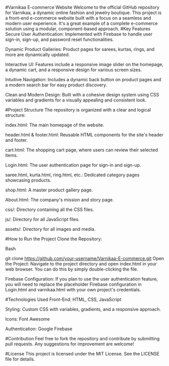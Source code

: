 #Varnikaa E-commerce Website
Welcome to the official GitHub repository for Varnikaa, a dynamic online fashion and jewelry boutique. This project is a front-end e-commerce website built with a focus on a seamless and modern user experience. It's a great example of a complete e-commerce solution using a modular, component-based approach.
#Key Features
Secure User Authentication: Implemented with Firebase to handle user sign-in, sign-up, and password reset functionalities.

Dynamic Product Galleries: Product pages for sarees, kurtas, rings, and more are dynamically updated.

Interactive UI: Features include a responsive image slider on the homepage, a dynamic cart, and a responsive design for various screen sizes.

Intuitive Navigation: Includes a dynamic back button on product pages and a modern search bar for easy product discovery.

Clean and Modern Design: Built with a cohesive design system using CSS variables and gradients for a visually appealing and consistent look.

#Project Structure
The repository is organized with a clear and logical structure:

index.html: The main homepage of the website.

header.html & footer.html: Reusable HTML components for the site's header and footer.

cart.html: The shopping cart page, where users can review their selected items.

Login.html: The user authentication page for sign-in and sign-up.

saree.html, kurta.html, ring.html, etc.: Dedicated category pages showcasing products.

shop.html: A master product gallery page.

About.html: The company's mission and story page.

css/: Directory containing all the CSS files.

js/: Directory for all JavaScript files.

assets/: Directory for all images and media.

#How to Run the Project
Clone the Repository:

Bash

git clone https://github.com/your-username/Varnikaa-E-commerce.git
Open the Project: Navigate to the project directory and open index.html in your web browser. You can do this by simply double-clicking the file.

Firebase Configuration: If you plan to use the user authentication feature, you will need to replace the placeholder Firebase configuration in Login.html and varnikaa.html with your own project's credentials.

#Technologies Used
Front-End: HTML, CSS, JavaScript

Styling: Custom CSS with variables, gradients, and a responsive approach.

Icons: Font Awesome

Authentication: Google Firebase

#Contribution
Feel free to fork the repository and contribute by submitting pull requests. Any suggestions for improvement are welcome!

#License
This project is licensed under the MIT License. See the LICENSE file for details.
